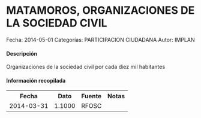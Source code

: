 MATAMOROS, ORGANIZACIONES DE LA SOCIEDAD CIVIL
=====

Fecha: 2014-05-01
Categorías: PARTICIPACION CIUDADANA
Autor: IMPLAN

#### Descripción

Organizaciones de la sociedad civil por cada diez mil habitantes

#### Información recopilada

<table class="table table-hover table-bordered">
  <tr><th>Fecha</th><th>Dato</th><th>Fuente</th><th>Notas</th></tr>
  <tr><td>2014-03-31</td><td>1.1000</td><td>RFOSC</td><td></td></tr>
</table>

